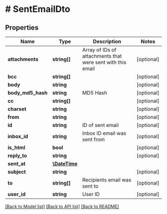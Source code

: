 # # SentEmailDto

## Properties

Name | Type | Description | Notes
------------ | ------------- | ------------- | -------------
**attachments** | **string[]** | Array of IDs of attachments that were sent with this email | [optional] 
**bcc** | **string[]** |  | [optional] 
**body** | **string** |  | [optional] 
**body_md5_hash** | **string** | MD5 Hash | [optional] 
**cc** | **string[]** |  | [optional] 
**charset** | **string** |  | [optional] 
**from** | **string** |  | [optional] 
**id** | **string** | ID of sent email | [optional] 
**inbox_id** | **string** | Inbox ID email was sent from | [optional] 
**is_html** | **bool** |  | [optional] 
**reply_to** | **string** |  | [optional] 
**sent_at** | [**\DateTime**](\DateTime.md) |  | 
**subject** | **string** |  | [optional] 
**to** | **string[]** | Recipients email was sent to | [optional] 
**user_id** | **string** | User ID | [optional] 

[[Back to Model list]](../../README.md#documentation-for-models) [[Back to API list]](../../README.md#documentation-for-api-endpoints) [[Back to README]](../../README.md)


